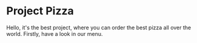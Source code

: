 # Project Pizza
Hello, it's the best project, where you can order the best pizza all over the world.
Firstly, have a look in our menu.
